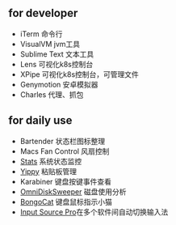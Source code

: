 
## for developer
-   iTerm 命令行
-   VisualVM jvm工具
-   Sublime Text 文本工具
-   Lens 可视化k8s控制台
-   XPipe 可视化k8s控制台，可管理文件
-   Genymotion 安卓模拟器
-   Charles 代理、抓包

## for daily use
-   Bartender 状态栏图标整理
-   Macs Fan Control 风扇控制
-   [Stats](https://github.com/exelban/stats) 系统状态监控
-   [Yippy](https://github.com/mattDavo/Yippy) 粘贴板管理
-   Karabiner 键盘按键事件查看
-   [OmniDiskSweeper](https://www.omnigroup.com/more) 磁盘使用分析
-   [BongoCat](https://github.com/ayangweb/BongoCat) 键盘鼠标指示小猫
-   [Input Source Pro](https://github.com/runjuu/InputSourcePro)在多个软件间自动切换输入法
